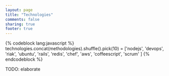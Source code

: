```yaml
---
layout: page
title: "Technologies"
comments: false
sharing: true
footer: true
---
```


{% codeblock lang:javascript %}
technologies.concat(methodologies).shuffle().pick(10) = ['nodejs', 'devops', 'riak', 'ubuntu', 'rails', 'redis', 'chef', 'aws', 'coffeescript', 'scrum' ]
{% endcodeblock %}


TODO: elaborate